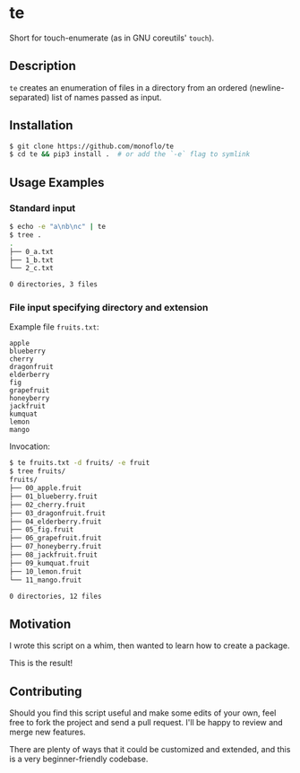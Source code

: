 # te

Short for touch-enumerate (as in GNU coreutils' `touch`).

## Description

`te` creates an enumeration of files in a directory from an ordered
(newline-separated) list of names passed as input.

## Installation

```bash
$ git clone https://github.com/monoflo/te
$ cd te && pip3 install .  # or add the `-e` flag to symlink
```

## Usage Examples

### Standard input

```bash
$ echo -e "a\nb\nc" | te
$ tree .
.
├── 0_a.txt
├── 1_b.txt
└── 2_c.txt

0 directories, 3 files
```

### File input specifying directory and extension

Example file `fruits.txt`:

```
apple
blueberry
cherry
dragonfruit
elderberry
fig
grapefruit
honeyberry
jackfruit
kumquat
lemon
mango
```

Invocation:

```bash
$ te fruits.txt -d fruits/ -e fruit
$ tree fruits/
fruits/
├── 00_apple.fruit
├── 01_blueberry.fruit
├── 02_cherry.fruit
├── 03_dragonfruit.fruit
├── 04_elderberry.fruit
├── 05_fig.fruit
├── 06_grapefruit.fruit
├── 07_honeyberry.fruit
├── 08_jackfruit.fruit
├── 09_kumquat.fruit
├── 10_lemon.fruit
└── 11_mango.fruit

0 directories, 12 files
```

## Motivation

I wrote this script on a whim, then wanted to learn how to create a package.

This is the result!

## Contributing

Should you find this script useful and make some edits of your own, feel free to
fork the project and send a pull request. I'll be happy to review and merge new
features.

There are plenty of ways that it could be customized and extended, and this is a
very beginner-friendly codebase.
